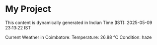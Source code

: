 # My Project

This content is dynamically generated in Indian Time (IST): 2025-05-09 23:13:22 IST


Current Weather in Coimbatore:
Temperature: 26.88 °C
Condition: haze
